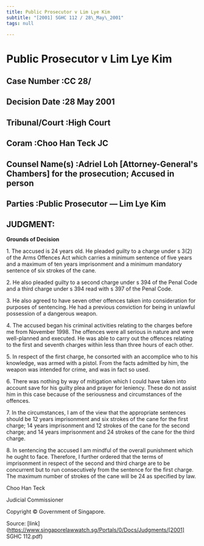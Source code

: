 ```yaml
---
title: Public Prosecutor v Lim Lye Kim
subtitle: "[2001] SGHC 112 / 28\_May\_2001"
tags: null

---
```

# Public Prosecutor v Lim Lye Kim 



## Case Number :CC 28/ 

## Decision Date :28 May 2001 

## Tribunal/Court :High Court 

## Coram :Choo Han Teck JC 

## Counsel Name(s) :Adriel Loh [Attorney-General's Chambers] for the prosecution; Accused in person 

## Parties :Public Prosecutor — Lim Lye Kim 

## JUDGMENT: 

**Grounds of Decision** 

1\. The accused is 24 years old. He pleaded guilty to a charge under s 3(2) of the Arms Offences Act which carries a minimum sentence of five years and a maximum of ten years imprisonment and a minimum mandatory sentence of six strokes of the cane. 

2\. He also pleaded guilty to a second charge under s 394 of the Penal Code and a third charge under s 394 read with s 397 of the Penal Code. 

3\. He also agreed to have seven other offences taken into consideration for purposes of sentencing. He had a previous conviction for being in unlawful possession of a dangerous weapon. 

4\. The accused began his criminal activities relating to the charges before me from November 1998. The offences were all serious in nature and were well-planned and executed. He was able to carry out the offences relating to the first and seventh charges within less than three hours of each other. 

5\. In respect of the first charge, he consorted with an accomplice who to his knowledge, was armed with a pistol. From the facts admitted by him, the weapon was intended for crime, and was in fact so used. 

6\. There was nothing by way of mitigation which I could have taken into account save for his guilty plea and prayer for leniency. These do not assist him in this case because of the seriousness and circumstances of the offences. 

7\. In the circumstances, I am of the view that the appropriate sentences should be 12 years imprisonment and six strokes of the cane for the first charge; 14 years imprisonment and 12 strokes of the cane for the second charge; and 14 years imprisonment and 24 strokes of the cane for the third charge. 

8\. In sentencing the accused I am mindful of the overall punishment which he ought to face. Therefore, I further ordered that the terms of imprisonment in respect of the second and third charge are to be concurrent but to run consecutively from the sentence for the first charge. The maximum number of strokes of the cane will be 24 as specified by law. 

Choo Han Teck 

Judicial Commissioner 


Copyright © Government of Singapore. 


Source: [link](https://www.singaporelawwatch.sg/Portals/0/Docs/Judgments/[2001] SGHC 112.pdf)
